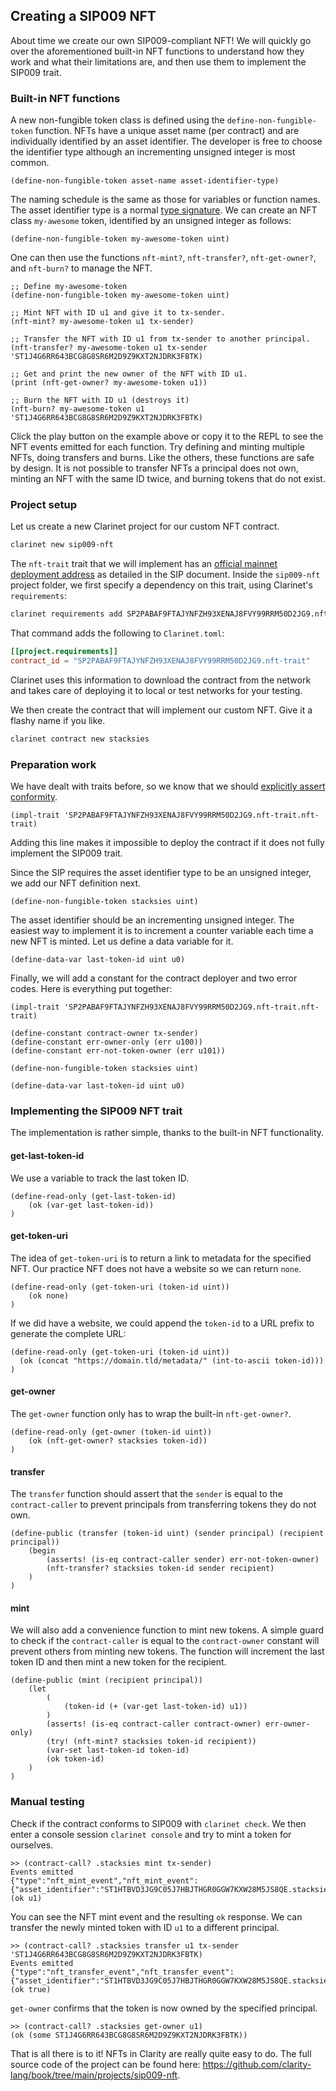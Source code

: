 ## Creating a SIP009 NFT

About time we create our own SIP009-compliant NFT! We will quickly go over the
aforementioned built-in NFT functions to understand how they work and what their
limitations are, and then use them to implement the SIP009 trait.

### Built-in NFT functions

A new non-fungible token class is defined using the `define-non-fungible-token`
function. NFTs have a unique asset name (per contract) and are individually
identified by an asset identifier. The developer is free to choose the
identifier type although an incrementing unsigned integer is most common.

```Clarity,{"nonplayable",true}
(define-non-fungible-token asset-name asset-identifier-type)
```

The naming schedule is the same as those for variables or function names. The
asset identifier type is a normal
[type signature](ch04-02-variables.md#type-signatures). We can create an NFT
class `my-awesome` token, identified by an unsigned integer as follows:

```Clarity
(define-non-fungible-token my-awesome-token uint)
```

One can then use the functions `nft-mint?`, `nft-transfer?`, `nft-get-owner?`,
and `nft-burn?` to manage the NFT.

```Clarity
;; Define my-awesome-token
(define-non-fungible-token my-awesome-token uint)

;; Mint NFT with ID u1 and give it to tx-sender.
(nft-mint? my-awesome-token u1 tx-sender)

;; Transfer the NFT with ID u1 from tx-sender to another principal.
(nft-transfer? my-awesome-token u1 tx-sender 'ST1J4G6RR643BCG8G8SR6M2D9Z9KXT2NJDRK3FBTK)

;; Get and print the new owner of the NFT with ID u1.
(print (nft-get-owner? my-awesome-token u1))

;; Burn the NFT with ID u1 (destroys it)
(nft-burn? my-awesome-token u1 'ST1J4G6RR643BCG8G8SR6M2D9Z9KXT2NJDRK3FBTK)
```

Click the play button on the example above or copy it to the REPL to see the NFT
events emitted for each function. Try defining and minting multiple NFTs, doing
transfers and burns. Like the others, these functions are safe by design. It is
not possible to transfer NFTs a principal does not own, minting an NFT with
the same ID twice, and burning tokens that do not exist.

### Project setup

Let us create a new Clarinet project for our custom NFT contract.

```bash
clarinet new sip009-nft
```

The `nft-trait` trait that we will implement has an
[official mainnet deployment address](https://explorer.stacks.co/txid/0x80eb693e5e2a9928094792080b7f6d69d66ea9cc881bc465e8d9c5c621bd4d07?chain=mainnet)
as detailed in the SIP document. Inside the `sip009-nft` project folder, we
first specify a dependency on this trait, using Clarinet's `requirements`:

```bash
clarinet requirements add SP2PABAF9FTAJYNFZH93XENAJ8FVY99RRM50D2JG9.nft-trait
```

That command adds the following to `Clarinet.toml`:

```toml
[[project.requirements]]
contract_id = "SP2PABAF9FTAJYNFZH93XENAJ8FVY99RRM50D2JG9.nft-trait"
```

Clarinet uses this information to download the contract from the network and
takes care of deploying it to local or test networks for your testing.

We then create the contract that will implement our custom NFT. Give it a flashy
name if you like.

```bash
clarinet contract new stacksies
```

### Preparation work

We have dealt with traits before, so we know that we should
[explicitly assert conformity](ch09-02-implementing-traits.md#asserting-trait-conformance).

```Clarity,{"nonplayable":true}
(impl-trait 'SP2PABAF9FTAJYNFZH93XENAJ8FVY99RRM50D2JG9.nft-trait.nft-trait)
```

Adding this line makes it impossible to deploy the contract if it does not fully
implement the SIP009 trait.

Since the SIP requires the asset identifier type to be an unsigned integer, we
add our NFT definition next.

```Clarity,{"nonplayable":true}
(define-non-fungible-token stacksies uint)
```

The asset identifier should be an incrementing unsigned integer. The easiest way
to implement it is to increment a counter variable each time a new NFT is
minted. Let us define a data variable for it.

```Clarity,{"nonplayable":true}
(define-data-var last-token-id uint u0)
```

Finally, we will add a constant for the contract deployer and two error codes.
Here is everything put together:

```Clarity,{"nonplayable":true}
(impl-trait 'SP2PABAF9FTAJYNFZH93XENAJ8FVY99RRM50D2JG9.nft-trait.nft-trait)

(define-constant contract-owner tx-sender)
(define-constant err-owner-only (err u100))
(define-constant err-not-token-owner (err u101))

(define-non-fungible-token stacksies uint)

(define-data-var last-token-id uint u0)
```

### Implementing the SIP009 NFT trait

The implementation is rather simple, thanks to the built-in NFT functionality.

#### get-last-token-id

We use a variable to track the last token ID.

```Clarity,{"nonplayable":true}
(define-read-only (get-last-token-id)
	(ok (var-get last-token-id))
)
```

#### get-token-uri

The idea of `get-token-uri` is to return a link to metadata for the specified
NFT. Our practice NFT does not have a website so we can return `none`.

```Clarity,{"nonplayable":true}
(define-read-only (get-token-uri (token-id uint))
	(ok none)
)
```

If we did have a website, we could append the `token-id` to a URL prefix to
generate the complete URL:

```Clarity,{"nonplayable":true}
(define-read-only (get-token-uri (token-id uint))
  (ok (concat "https://domain.tld/metadata/" (int-to-ascii token-id)))
)
```

#### get-owner

The `get-owner` function only has to wrap the built-in `nft-get-owner?`.

```Clarity,{"nonplayable":true}
(define-read-only (get-owner (token-id uint))
	(ok (nft-get-owner? stacksies token-id))
)
```

#### transfer

The `transfer` function should assert that the `sender` is equal to the
`contract-caller` to prevent principals from transferring tokens they do not own.

```Clarity,{"nonplayable":true}
(define-public (transfer (token-id uint) (sender principal) (recipient principal))
	(begin
		(asserts! (is-eq contract-caller sender) err-not-token-owner)
		(nft-transfer? stacksies token-id sender recipient)
	)
)
```

#### mint

We will also add a convenience function to mint new tokens. A simple guard to
check if the `contract-caller` is equal to the `contract-owner` constant will prevent
others from minting new tokens. The function will increment the last token ID
and then mint a new token for the recipient.

```Clarity,{"nonplayable":true}
(define-public (mint (recipient principal))
	(let
		(
			(token-id (+ (var-get last-token-id) u1))
		)
		(asserts! (is-eq contract-caller contract-owner) err-owner-only)
		(try! (nft-mint? stacksies token-id recipient))
		(var-set last-token-id token-id)
		(ok token-id)
	)
)
```

### Manual testing

Check if the contract conforms to SIP009 with `clarinet check`. We then enter a
console session `clarinet console` and try to mint a token for ourselves.

```Clarity,{"nonplayable":true}
>> (contract-call? .stacksies mint tx-sender)
Events emitted
{"type":"nft_mint_event","nft_mint_event":{"asset_identifier":"ST1HTBVD3JG9C05J7HBJTHGR0GGW7KXW28M5JS8QE.stacksies::stacksies","recipient":"ST1HTBVD3JG9C05J7HBJTHGR0GGW7KXW28M5JS8QE","value":"u1"}}
(ok u1)
```

You can see the NFT mint event and the resulting `ok` response. We can transfer
the newly minted token with ID `u1` to a different principal.

```Clarity,{"nonplayable":true}
>> (contract-call? .stacksies transfer u1 tx-sender 'ST1J4G6RR643BCG8G8SR6M2D9Z9KXT2NJDRK3FBTK)
Events emitted
{"type":"nft_transfer_event","nft_transfer_event":{"asset_identifier":"ST1HTBVD3JG9C05J7HBJTHGR0GGW7KXW28M5JS8QE.stacksies::stacksies","sender":"ST1HTBVD3JG9C05J7HBJTHGR0GGW7KXW28M5JS8QE","recipient":"ST1J4G6RR643BCG8G8SR6M2D9Z9KXT2NJDRK3FBTK","value":"u1"}}
(ok true)
```

`get-owner` confirms that the token is now owned by the specified principal.

```Clarity,{"nonplayable":true}
>> (contract-call? .stacksies get-owner u1)
(ok (some ST1J4G6RR643BCG8G8SR6M2D9Z9KXT2NJDRK3FBTK))
```

That is all there is to it! NFTs in Clarity are really quite easy to do. The
full source code of the project can be found here:
https://github.com/clarity-lang/book/tree/main/projects/sip009-nft.
